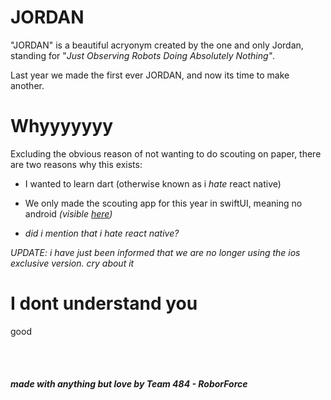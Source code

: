 # JORDAN
"JORDAN" is a beautiful acryonym created by the one and only Jordan, standing for "*Just Observing Robots Doing Absolutely Nothing"*.

Last year we made the first ever JORDAN, and now its time to make another.

# Whyyyyyyy

Excluding the obvious reason of not wanting to do scouting on paper, there are two reasons why this exists:

- I wanted to learn dart (otherwise known as i *hate* react native)

- We only made the scouting app for this year in swiftUI, meaning no android *(visible [here](https://github.com/Jbay33/JORDAN-Charged-Up))*

- *did i mention that i hate react native?*

*UPDATE: i have just been informed that we are no longer using the ios exclusive version. cry about it*

# I dont understand you

good

<br>
<br>

##### *made with anything but love by Team 484 - RoborForce*


<!-- # implosion

A new Flutter project.

## Getting Started

This project is a starting point for a Flutter application.

A few resources to get you started if this is your first Flutter project:

- [Lab: Write your first Flutter app](https://docs.flutter.dev/get-started/codelab)
- [Cookbook: Useful Flutter samples](https://docs.flutter.dev/cookbook)

For help getting started with Flutter development, view the
[online documentation](https://docs.flutter.dev/), which offers tutorials,
samples, guidance on mobile development, and a full API reference. -->

